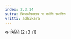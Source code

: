 ```yaml
---
index: 2.3.14
sutra: क्रियार्थोपपदस्य च कर्मणि स्थानिनः
vritti: adhikara
---
```


 अनभिहिते [2।3।1] 
